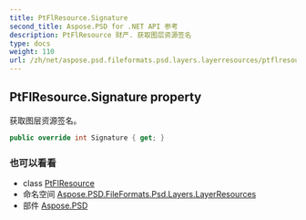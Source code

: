 ```yaml
---
title: PtFlResource.Signature
second_title: Aspose.PSD for .NET API 参考
description: PtFlResource 财产. 获取图层资源签名
type: docs
weight: 110
url: /zh/net/aspose.psd.fileformats.psd.layers.layerresources/ptflresource/signature/
---
```

## PtFlResource.Signature property

获取图层资源签名。

```csharp
public override int Signature { get; }
```

### 也可以看看

* class [PtFlResource](../)
* 命名空间 [Aspose.PSD.FileFormats.Psd.Layers.LayerResources](../../ptflresource/)
* 部件 [Aspose.PSD](../../../)


